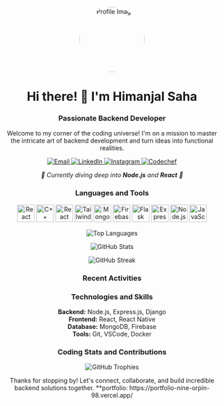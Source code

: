 <!-- Introduction -->
<p align="center">
 <img src="https://media.licdn.com/dms/image/D4E03AQHVt6gp1S2TnQ/profile-displayphoto-shrink_400_400/0/1689089389735?e=1724284800&v=beta&t=TCIvLW5Ho7jgZQgrfIT-mu74gO2tTgaOnTLeLcjzlCM" alt="Profile Image" width="150" height="150" style="border-radius: 50%;">
</p>

<h1 align="center">Hi there! 👋 I'm Himanjal Saha</h1>
<h3 align="center">Passionate Backend Developer</h3>

<!-- Bio -->
<p align="center">
  Welcome to my corner of the coding universe! I'm on a mission to master the intricate art of backend development and turn ideas into functional realities.
</p>

<!-- Contact and Social Links -->
<p align="center">
  <a href="mailto:himanjalsaha97@gmail.com">
    <img src="https://img.shields.io/badge/Email-himanjalsaha97%40gmail.com-red" alt="Email">
  </a>
  <a href="https://www.linkedin.com/in/himanjal-saha-263143247/">
    <img src="https://img.shields.io/badge/LinkedIn-Connect-blue" alt="LinkedIn">
  </a>
  <a href="https://instagram.com/himanjal.isnt_it">
    <img src="https://img.shields.io/badge/Instagram-Follow-ff69b4" alt="Instagram">
  </a>
  <a href="https://www.codechef.com/users/himanjal_s">
    <img src="https://img.shields.io/badge/Codechef-Profile-brightgreen" alt="Codechef">
  </a>
</p>

<!-- Learning and Interests -->
<p align="center">
  <em>🌱 Currently diving deep into <strong>Node.js</strong> and <strong>React</strong> 🌱</em>
</p>

<!-- Languages and Tools -->
<h3 align="center">Languages and Tools</h3>
<p align="center">
  <img src="https://cdn.worldvectorlogo.com/logos/react-native-1.svg" alt="React Native" title="React Native" width="40" height="40"/>
  <img src="https://cdn.worldvectorlogo.com/logos/c++.svg" alt="C++" title="C++" width="40" height="40"/>
  <img src="https://cdn.worldvectorlogo.com/logos/react-2.svg" alt="React" title="React" width="40" height="40"/>
  <img src="https://cdn.worldvectorlogo.com/logos/tailwind-css-2.svg" alt="Tailwind CSS" title="Tailwind CSS" width="40" height="40"/>
  <img src="https://cdn.worldvectorlogo.com/logos/mongodb-icon-1-1.svg" alt="MongoDB" title="MongoDB" width="40" height="40"/>
  <img src="https://www.vectorlogo.zone/logos/firebase/firebase-icon.svg" alt="Firebase" title="Firebase" width="40" height="40"/>
  <img src="https://www.vectorlogo.zone/logos/pocoo_flask/pocoo_flask-icon.svg" alt="Flask" title="Flask" width="40" height="40"/>
  <img src="https://cdn.worldvectorlogo.com/logos/express-109.svg" alt="Express.js" title="Express.js" width="40" height="40"/>
  <img src="https://cdn.worldvectorlogo.com/logos/nodejs.svg" alt="Node.js" title="Node.js" width="40" height="40"/>
  <img src="https://cdn.worldvectorlogo.com/logos/logo-javascript.svg" alt="JavaScript" title="JavaScript" width="40" height="40"/>
  <!-- Add more icons here -->
</p>

<!-- GitHub Stats -->
<p align="center">
  <img src="https://github-readme-stats.vercel.app/api/top-langs?username=himanjalsaha&show_icons=true&locale=en&layout=compact" alt="Top Languages">
</p>

<p align="center">
  <img src="https://github-readme-stats.vercel.app/api?username=himanjalsaha&show_icons=true&locale=en" alt="GitHub Stats">
</p>

<p align="center">
  <img src="https://github-readme-streak-stats.herokuapp.com/?user=himanjalsaha" alt="GitHub Streak">
</p>

<!-- Recent Activities -->
<h3 align="center">Recent Activities</h3>
<ul align="center">
 
  <!-- Add more recent activities as needed -->
</ul>

<!-- Technologies and Skills -->
<h3 align="center">Technologies and Skills</h3>
<p align="center">
  <strong>Backend:</strong> Node.js, Express.js, Django<br>
  <strong>Frontend:</strong> React, React Native<br>
  <strong>Database:</strong> MongoDB, Firebase<br>
  <strong>Tools:</strong> Git, VSCode, Docker<br>
  <!-- Add more technologies and skills as needed -->
</p>

<!-- Coding Stats and Contributions -->
<h3 align="center">Coding Stats and Contributions</h3>
<p align="center">
  <img src="https://github-profile-trophy.vercel.app/?username=himanjalsaha&theme=nord" alt="GitHub Trophies">
</p>

<!-- Conclusion -->
<p align="center">
  Thanks for stopping by! Let's connect, collaborate, and build incredible backend solutions together.
  **portfolio: https://portfolio-nine-orpin-98.vercel.app/
</p>
